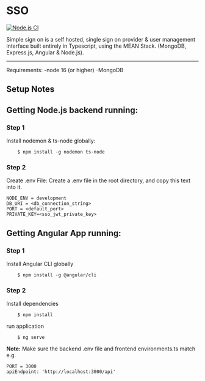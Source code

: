 # SSO

[![Node.js CI](https://github.com/grizzle2101/SSO/actions/workflows/node.js.yml/badge.svg)](https://github.com/grizzle2101/SSO/actions/workflows/node.js.yml)

Simple sign on is a self hosted, single sign on provider & user management interface built entirely in Typescript, using the MEAN Stack.
(MongoDB, Express.js, Angular & Node.js).

---

Requirements:
-node 16 (or higher)
-MongoDB

## Setup Notes

## Getting Node.js backend running:

### Step 1

Install nodemon & ts-node globally:

```console
    $ npm install -g nodemon ts-node
```

### Step 2

Create .env File:
Create a .env file in the root directory, and copy this text into it.

```console
NODE_ENV = development
DB_URI = <db_connection_string>
PORT = <default_port>
PRIVATE_KEY=<sso_jwt_private_key>
```

## Getting Angular App running:

### Step 1

Install Angular CLI globally

```console
    $ npm install -g @angular/cli
```

### Step 2

Install dependencies

```console
    $ npm install
```

run application

```console
    $ ng serve
```

**Note:**
Make sure the backend .env file and frontend environments.ts match e.g.

```
PORT = 3000
apiEndpoint: 'http://localhost:3000/api'
```
